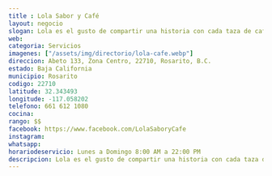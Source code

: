 ```yaml
---
title : Lola Sabor y Café
layout: negocio
slogan: Lola es el gusto de compartir una historia con cada taza de café.
web:
categoria: Servicios
imagenes: ["/assets/img/directorio/lola-cafe.webp"]
direccion: Abeto 133, Zona Centro, 22710, Rosarito, B.C.
estado: Baja California
municipio: Rosarito
codigo: 22710
latitude: 32.343493
longitude: -117.058202
telefono: 661 612 1080
cocina:
rango: $$
facebook: https://www.facebook.com/LolaSaboryCafe
instagram: 
whatsapp: 
horariodeservicio: Lunes a Domingo 8:00 AM a 22:00 PM
descripcion: Lola es el gusto de compartir una historia con cada taza de café. Es sentirse como en casa, acompañado siempre de tus personas favoritas.
---
```

<!--div class="embed-responsive embed-responsive-16by9">

<iframe src="https://www.facebook.com/plugins/video.php?href=https%3A%2F%2Fwww.facebook.com%2FLolaSaboryCafe%2Fvideos%2F1078435862311577%2F&show_text=0&width=560" width="560" height="315" style="border:none;overflow:hidden" scrolling="no" frameborder="0" allowTransparency="true" allowFullScreen="true"></iframe-->